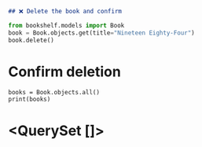 ```markdown
## ❌ Delete the book and confirm
```

```python
from bookshelf.models import Book
book = Book.objects.get(title="Nineteen Eighty-Four")
book.delete()
```

# Confirm deletion
```
books = Book.objects.all()
print(books)
```

# <QuerySet []>
